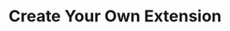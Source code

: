 # Create Your Own Extension

<!-- Extensions should never add core as dependency, instead it should be a peer -->